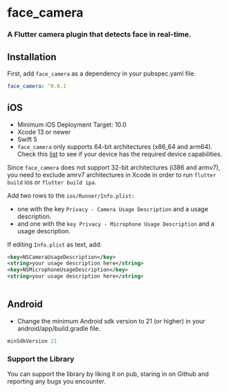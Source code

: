 # face_camera

### A Flutter camera plugin that detects face in real-time.

## Installation
First, add `face_camera` as a dependency in your pubspec.yaml file.

```yaml  
face_camera: ^0.0.1
```

## iOS
* Minimum iOS Deployment Target: 10.0
* Xcode 13 or newer
* Swift 5
* `face_camera` only supports 64-bit architectures (x86_64 and arm64). Check this <a href="https://developer.apple.com/support/required-device-capabilities/">list</a> to see if your device has the required device capabilities.

Since `face_camera` does not support 32-bit architectures (i386 and armv7), you need to exclude amrv7 architectures in Xcode in order to run `flutter build` ios or `flutter build ipa`.




Add two rows to the `ios/Runner/Info.plist:`

* one with the key `Privacy - Camera Usage Description` and a usage description.
* and one with the `key Privacy - Microphone Usage Description` and a usage description.

If editing `Info.plist` as text, add:

```xml  
<key>NSCameraUsageDescription</key>
<string>your usage description here</string>
<key>NSMicrophoneUsageDescription</key>
<string>your usage description here</string>
  
```


## Android
* Change the minimum Android sdk version to 21 (or higher) in your android/app/build.gradle file.

```groovy
minSdkVersion 21
```


### Support the Library

You can support the library by liking it on pub, staring in on Github and reporting any bugs you encounter.
